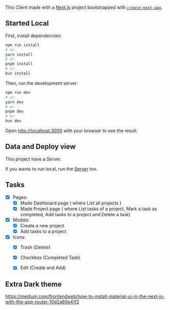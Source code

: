 This Client made with a [Next.js](https://nextjs.org/) project bootstrapped with [`create-next-app`](https://github.com/vercel/next.js/tree/canary/packages/create-next-app).

## Started Local

First, install dependencies:

```bash
npm run install
# or
yarn install
# or
pnpm install
# or
bun install
```

Then, run the development server:

```bash
npm run dev
# or
yarn dev
# or
pnpm dev
# or
bun dev
```

Open [http://localhost:3000](http://localhost:3000) with your browser to see the result.

## Data and Deploy view

This project have a Server.

If you wants to run local, run the [Server](../server) too.


## Tasks

- [x] Pages:
  - [x] Made Dashboard page ( where List all projects )
  - [x] Made Project page ( where List tasks of a project, Mark a task as completed, Add tasks to a project and Delete a task)

- [x] Modals:
  - [x] Create a new project
  - [x] Add tasks to a project

- [x] Icons:
  - [x] Trash (Delete)
  - [x] Checkbox (Completed Task)
  - [x] Edit (Create and Add)


## Extra Dark theme

https://medium.com/frontendweb/how-to-install-material-ui-in-the-next-js-with-the-app-router-10d2a60e41f2